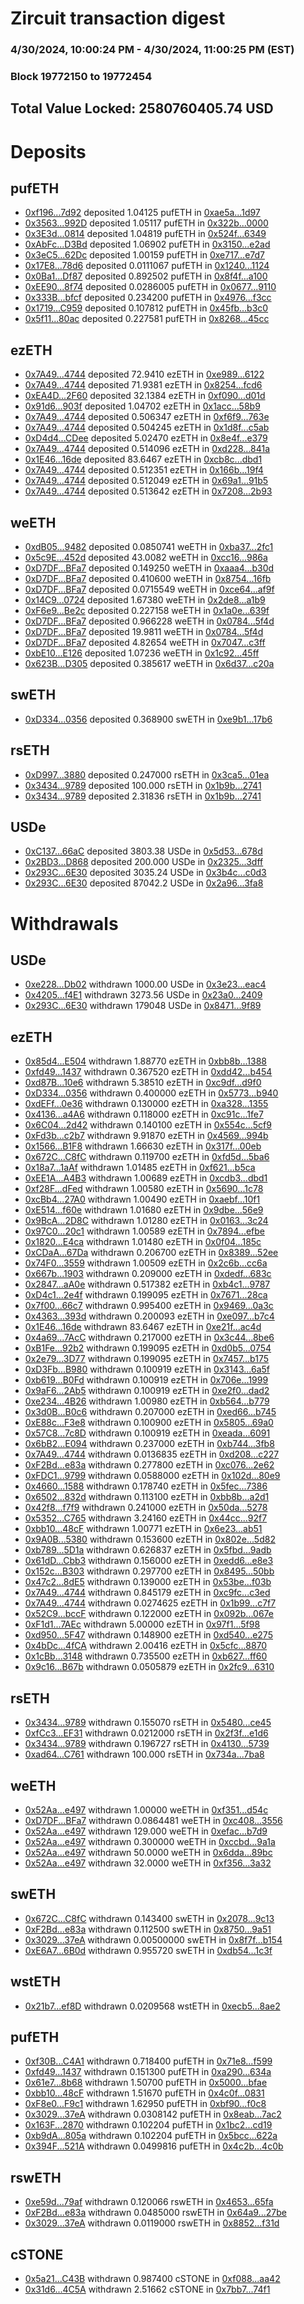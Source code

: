 # Zircuit transaction digest
### 4/30/2024, 10:00:24 PM - 4/30/2024, 11:00:25 PM (EST)
### Block 19772150 to 19772454

## Total Value Locked: 2580760405.74 USD

# Deposits
## pufETH
- [0xf196...7d92](https://etherscan.io/address/0xf1968D0a13f4bCECeAD8979263f1fF43A4857d92) deposited 1.04125 pufETH in [0xae5a...1d97](https://etherscan.io/tx/0xf1968D0a13f4bCECeAD8979263f1fF43A4857d92)
- [0x3563...992D](https://etherscan.io/address/0x3563c462C60C35E6CbEE7743e33A170cee8E992D) deposited 1.05117 pufETH in [0x322b...0000](https://etherscan.io/tx/0x3563c462C60C35E6CbEE7743e33A170cee8E992D)
- [0x3E3d...0814](https://etherscan.io/address/0x3E3d38C38bEc28474dF86cafb254eEE4C7Cf0814) deposited 1.04819 pufETH in [0x524f...6349](https://etherscan.io/tx/0x3E3d38C38bEc28474dF86cafb254eEE4C7Cf0814)
- [0xAbFc...D3Bd](https://etherscan.io/address/0xAbFc3D978668b7DedA0949828C50Cc06a759D3Bd) deposited 1.06902 pufETH in [0x3150...e2ad](https://etherscan.io/tx/0xAbFc3D978668b7DedA0949828C50Cc06a759D3Bd)
- [0x3eC5...62Dc](https://etherscan.io/address/0x3eC5d8d35c4EE33FdafF0F0b9BD860b44D3462Dc) deposited 1.00159 pufETH in [0xe717...e7d7](https://etherscan.io/tx/0x3eC5d8d35c4EE33FdafF0F0b9BD860b44D3462Dc)
- [0x17E8...78d6](https://etherscan.io/address/0x17E89E71517e96582357f90aC7f4a1b06AB778d6) deposited 0.0111067 pufETH in [0x1240...1124](https://etherscan.io/tx/0x17E89E71517e96582357f90aC7f4a1b06AB778d6)
- [0x0Ba1...Df87](https://etherscan.io/address/0x0Ba177A486c686Ed04709B83eE4E835c766DDf87) deposited 0.892502 pufETH in [0x8f4f...a100](https://etherscan.io/tx/0x0Ba177A486c686Ed04709B83eE4E835c766DDf87)
- [0xEE90...8f74](https://etherscan.io/address/0xEE900Ab5F72328aDD361D5b27F34C730b0D08f74) deposited 0.0286005 pufETH in [0x0677...9110](https://etherscan.io/tx/0xEE900Ab5F72328aDD361D5b27F34C730b0D08f74)
- [0x333B...bfcf](https://etherscan.io/address/0x333Bc41b840CE04EC2C029381dB002FBE01Bbfcf) deposited 0.234200 pufETH in [0x4976...f3cc](https://etherscan.io/tx/0x333Bc41b840CE04EC2C029381dB002FBE01Bbfcf)
- [0x1719...C959](https://etherscan.io/address/0x171997a56e981B821F0B1d6928f5fEA667DcC959) deposited 0.107812 pufETH in [0x45fb...b3c0](https://etherscan.io/tx/0x171997a56e981B821F0B1d6928f5fEA667DcC959)
- [0x5f11...80ac](https://etherscan.io/address/0x5f11357C3081D339E6e87841d207A79fbe0F80ac) deposited 0.227581 pufETH in [0x8268...45cc](https://etherscan.io/tx/0x5f11357C3081D339E6e87841d207A79fbe0F80ac)
## ezETH
- [0x7A49...4744](https://etherscan.io/address/0x7A493Be5c2ce014cD049Bf178a1ac0Db1B434744) deposited 72.9410 ezETH in [0xe989...6122](https://etherscan.io/tx/0x7A493Be5c2ce014cD049Bf178a1ac0Db1B434744)
- [0x7A49...4744](https://etherscan.io/address/0x7A493Be5c2ce014cD049Bf178a1ac0Db1B434744) deposited 71.9381 ezETH in [0x8254...fcd6](https://etherscan.io/tx/0x7A493Be5c2ce014cD049Bf178a1ac0Db1B434744)
- [0xEA4D...2F60](https://etherscan.io/address/0xEA4DB7D2Ef96273faCE741CDaA4BFA11b1ae2F60) deposited 32.1384 ezETH in [0xf090...d01d](https://etherscan.io/tx/0xEA4DB7D2Ef96273faCE741CDaA4BFA11b1ae2F60)
- [0x91d6...903f](https://etherscan.io/address/0x91d6A64F0E96a8678442d1C99999d2615a7B903f) deposited 1.04702 ezETH in [0x1acc...58b9](https://etherscan.io/tx/0x91d6A64F0E96a8678442d1C99999d2615a7B903f)
- [0x7A49...4744](https://etherscan.io/address/0x7A493Be5c2ce014cD049Bf178a1ac0Db1B434744) deposited 0.506347 ezETH in [0xf6f9...763e](https://etherscan.io/tx/0x7A493Be5c2ce014cD049Bf178a1ac0Db1B434744)
- [0x7A49...4744](https://etherscan.io/address/0x7A493Be5c2ce014cD049Bf178a1ac0Db1B434744) deposited 0.504245 ezETH in [0x1d8f...c5ab](https://etherscan.io/tx/0x7A493Be5c2ce014cD049Bf178a1ac0Db1B434744)
- [0xD4d4...CDee](https://etherscan.io/address/0xD4d43EcD33fa00163a7B1C8cDA07B36ac96cCDee) deposited 5.02470 ezETH in [0x8e4f...e379](https://etherscan.io/tx/0xD4d43EcD33fa00163a7B1C8cDA07B36ac96cCDee)
- [0x7A49...4744](https://etherscan.io/address/0x7A493Be5c2ce014cD049Bf178a1ac0Db1B434744) deposited 0.514096 ezETH in [0xd228...841a](https://etherscan.io/tx/0x7A493Be5c2ce014cD049Bf178a1ac0Db1B434744)
- [0x1E46...16de](https://etherscan.io/address/0x1E4638de9088E6dCD970538F4C8A4020F36C16de) deposited 83.6467 ezETH in [0xcb8c...dbd1](https://etherscan.io/tx/0x1E4638de9088E6dCD970538F4C8A4020F36C16de)
- [0x7A49...4744](https://etherscan.io/address/0x7A493Be5c2ce014cD049Bf178a1ac0Db1B434744) deposited 0.512351 ezETH in [0x166b...19f4](https://etherscan.io/tx/0x7A493Be5c2ce014cD049Bf178a1ac0Db1B434744)
- [0x7A49...4744](https://etherscan.io/address/0x7A493Be5c2ce014cD049Bf178a1ac0Db1B434744) deposited 0.512049 ezETH in [0x69a1...91b5](https://etherscan.io/tx/0x7A493Be5c2ce014cD049Bf178a1ac0Db1B434744)
- [0x7A49...4744](https://etherscan.io/address/0x7A493Be5c2ce014cD049Bf178a1ac0Db1B434744) deposited 0.513642 ezETH in [0x7208...2b93](https://etherscan.io/tx/0x7A493Be5c2ce014cD049Bf178a1ac0Db1B434744)
## weETH
- [0xdB05...9482](https://etherscan.io/address/0xdB058672Bf41C5f760Edad8D4E757675f7F69482) deposited 0.0850741 weETH in [0xba37...2fc1](https://etherscan.io/tx/0xdB058672Bf41C5f760Edad8D4E757675f7F69482)
- [0x5c9E...452d](https://etherscan.io/address/0x5c9E30def85334e587Cf36EB07bdd6A72Bf1452d) deposited 43.0082 weETH in [0xcc16...986a](https://etherscan.io/tx/0x5c9E30def85334e587Cf36EB07bdd6A72Bf1452d)
- [0xD7DF...BFa7](https://etherscan.io/address/0xD7DF7E085214743530afF339aFC420c7c720BFa7) deposited 0.149250 weETH in [0xaaa4...b30d](https://etherscan.io/tx/0xD7DF7E085214743530afF339aFC420c7c720BFa7)
- [0xD7DF...BFa7](https://etherscan.io/address/0xD7DF7E085214743530afF339aFC420c7c720BFa7) deposited 0.410600 weETH in [0x8754...16fb](https://etherscan.io/tx/0xD7DF7E085214743530afF339aFC420c7c720BFa7)
- [0xD7DF...BFa7](https://etherscan.io/address/0xD7DF7E085214743530afF339aFC420c7c720BFa7) deposited 0.0715549 weETH in [0xce64...af9f](https://etherscan.io/tx/0xD7DF7E085214743530afF339aFC420c7c720BFa7)
- [0x14C9...0724](https://etherscan.io/address/0x14C908a60c2e4e6bdA83A75B46c5a2673a340724) deposited 1.67380 weETH in [0x2de8...a1b9](https://etherscan.io/tx/0x14C908a60c2e4e6bdA83A75B46c5a2673a340724)
- [0xF6e9...Be2c](https://etherscan.io/address/0xF6e9c7aD621A259e3790e3CaB4b9E0501611Be2c) deposited 0.227158 weETH in [0x1a0e...639f](https://etherscan.io/tx/0xF6e9c7aD621A259e3790e3CaB4b9E0501611Be2c)
- [0xD7DF...BFa7](https://etherscan.io/address/0xD7DF7E085214743530afF339aFC420c7c720BFa7) deposited 0.966228 weETH in [0x0784...5f4d](https://etherscan.io/tx/0xD7DF7E085214743530afF339aFC420c7c720BFa7)
- [0xD7DF...BFa7](https://etherscan.io/address/0xD7DF7E085214743530afF339aFC420c7c720BFa7) deposited 19.9811 weETH in [0x0784...5f4d](https://etherscan.io/tx/0xD7DF7E085214743530afF339aFC420c7c720BFa7)
- [0xD7DF...BFa7](https://etherscan.io/address/0xD7DF7E085214743530afF339aFC420c7c720BFa7) deposited 4.82654 weETH in [0x7047...c3ff](https://etherscan.io/tx/0xD7DF7E085214743530afF339aFC420c7c720BFa7)
- [0xbE10...E126](https://etherscan.io/address/0xbE1088D87f8a1c5ccb210fd7912c09885657E126) deposited 1.07236 weETH in [0x1c92...45ff](https://etherscan.io/tx/0xbE1088D87f8a1c5ccb210fd7912c09885657E126)
- [0x623B...D305](https://etherscan.io/address/0x623B415C636BB5223d7C5F9D1A23493859C7D305) deposited 0.385617 weETH in [0x6d37...c20a](https://etherscan.io/tx/0x623B415C636BB5223d7C5F9D1A23493859C7D305)
## swETH
- [0xD334...0356](https://etherscan.io/address/0xD334fB4708aC28eed83B592c5513E38a6bE80356) deposited 0.368900 swETH in [0xe9b1...17b6](https://etherscan.io/tx/0xD334fB4708aC28eed83B592c5513E38a6bE80356)
## rsETH
- [0xD997...3880](https://etherscan.io/address/0xD997e887d93276EF9Cef5B642AfFCc0B20c03880) deposited 0.247000 rsETH in [0x3ca5...01ea](https://etherscan.io/tx/0xD997e887d93276EF9Cef5B642AfFCc0B20c03880)
- [0x3434...9789](https://etherscan.io/address/0x34349c5569e7B846c3558961552D2202760A9789) deposited 100.000 rsETH in [0x1b9b...2741](https://etherscan.io/tx/0x34349c5569e7B846c3558961552D2202760A9789)
- [0x3434...9789](https://etherscan.io/address/0x34349c5569e7B846c3558961552D2202760A9789) deposited 2.31836 rsETH in [0x1b9b...2741](https://etherscan.io/tx/0x34349c5569e7B846c3558961552D2202760A9789)
## USDe
- [0xC137...66aC](https://etherscan.io/address/0xC13770E943c82b0A4CDD388E7D389f635E8966aC) deposited 3803.38 USDe in [0x5d53...678d](https://etherscan.io/tx/0xC13770E943c82b0A4CDD388E7D389f635E8966aC)
- [0x2BD3...D868](https://etherscan.io/address/0x2BD326bEd7CDceD1806D473B208D0ba77D45D868) deposited 200.000 USDe in [0x2325...3dff](https://etherscan.io/tx/0x2BD326bEd7CDceD1806D473B208D0ba77D45D868)
- [0x293C...6E30](https://etherscan.io/address/0x293C6937D8D82e05B01335F7B33FBA0c8e256E30) deposited 3035.24 USDe in [0x3b4c...c0d3](https://etherscan.io/tx/0x293C6937D8D82e05B01335F7B33FBA0c8e256E30)
- [0x293C...6E30](https://etherscan.io/address/0x293C6937D8D82e05B01335F7B33FBA0c8e256E30) deposited 87042.2 USDe in [0x2a96...3fa8](https://etherscan.io/tx/0x293C6937D8D82e05B01335F7B33FBA0c8e256E30)
# Withdrawals
## USDe
- [0xe228...Db02](https://etherscan.io/address/0xe228C34252bD874C489c2A99e03476162d74Db02) withdrawn 1000.00 USDe in [0x3e23...eac4](https://etherscan.io/tx/0xe228C34252bD874C489c2A99e03476162d74Db02)
- [0x4205...f4E1](https://etherscan.io/address/0x42050f092FECa0d03072e493eA1598EfFf09f4E1) withdrawn 3273.56 USDe in [0x23a0...2409](https://etherscan.io/tx/0x42050f092FECa0d03072e493eA1598EfFf09f4E1)
- [0x293C...6E30](https://etherscan.io/address/0x293C6937D8D82e05B01335F7B33FBA0c8e256E30) withdrawn 179048 USDe in [0x8471...9f89](https://etherscan.io/tx/0x293C6937D8D82e05B01335F7B33FBA0c8e256E30)
## ezETH
- [0x85d4...E504](https://etherscan.io/address/0x85d4EC5F9af886cf9E7084046F2bb9E9Bc65E504) withdrawn 1.88770 ezETH in [0xbb8b...1388](https://etherscan.io/tx/0x85d4EC5F9af886cf9E7084046F2bb9E9Bc65E504)
- [0xfd49...1437](https://etherscan.io/address/0xfd4960F33670f3477ebe817B184dd59fC4961437) withdrawn 0.367520 ezETH in [0xdd42...b454](https://etherscan.io/tx/0xfd4960F33670f3477ebe817B184dd59fC4961437)
- [0xd87B...10e6](https://etherscan.io/address/0xd87BC3DC9B22A5382C6158dCFbDFc78873ec10e6) withdrawn 5.38510 ezETH in [0xc9df...d9f0](https://etherscan.io/tx/0xd87BC3DC9B22A5382C6158dCFbDFc78873ec10e6)
- [0xD334...0356](https://etherscan.io/address/0xD334fB4708aC28eed83B592c5513E38a6bE80356) withdrawn 0.400000 ezETH in [0x5773...b940](https://etherscan.io/tx/0xD334fB4708aC28eed83B592c5513E38a6bE80356)
- [0xdEFf...0e36](https://etherscan.io/address/0xdEFf58b1dE4Fbf96764074F26B6A262Ccc550e36) withdrawn 0.130000 ezETH in [0xa328...1355](https://etherscan.io/tx/0xdEFf58b1dE4Fbf96764074F26B6A262Ccc550e36)
- [0x4136...a4A6](https://etherscan.io/address/0x41364b022b6636EEd2647Bda8A62250Ef521a4A6) withdrawn 0.118000 ezETH in [0xc91c...1fe7](https://etherscan.io/tx/0x41364b022b6636EEd2647Bda8A62250Ef521a4A6)
- [0x6C04...2d42](https://etherscan.io/address/0x6C040E63Af73756bc4f28Fb370795B36C7A72d42) withdrawn 0.140100 ezETH in [0x554c...5cf9](https://etherscan.io/tx/0x6C040E63Af73756bc4f28Fb370795B36C7A72d42)
- [0xFd3b...c2b7](https://etherscan.io/address/0xFd3bE8a117f9e0B020f07B49F23939925336c2b7) withdrawn 9.91870 ezETH in [0x4569...994b](https://etherscan.io/tx/0xFd3bE8a117f9e0B020f07B49F23939925336c2b7)
- [0x1566...B1F8](https://etherscan.io/address/0x1566383eeee5821D613d382258D7Cd884Af7B1F8) withdrawn 1.66630 ezETH in [0x317f...00eb](https://etherscan.io/tx/0x1566383eeee5821D613d382258D7Cd884Af7B1F8)
- [0x672C...C8fC](https://etherscan.io/address/0x672C3b982325bE86E221fe5d0Eb5391ffA9CC8fC) withdrawn 0.119700 ezETH in [0xfd5d...5ba6](https://etherscan.io/tx/0x672C3b982325bE86E221fe5d0Eb5391ffA9CC8fC)
- [0x18a7...1aAf](https://etherscan.io/address/0x18a78E851021BDdCA095663d0C7d1F687CB61aAf) withdrawn 1.01485 ezETH in [0xf621...b5ca](https://etherscan.io/tx/0x18a78E851021BDdCA095663d0C7d1F687CB61aAf)
- [0xEE1A...A4B3](https://etherscan.io/address/0xEE1A2ef27B477100667BAeeD6Fffd40A857EA4B3) withdrawn 1.00689 ezETH in [0xcdb3...dbd1](https://etherscan.io/tx/0xEE1A2ef27B477100667BAeeD6Fffd40A857EA4B3)
- [0xf28F...dFed](https://etherscan.io/address/0xf28FaE87452ECbBc98177f49f56EDfc59dB3dFed) withdrawn 1.00580 ezETH in [0x5690...1c78](https://etherscan.io/tx/0xf28FaE87452ECbBc98177f49f56EDfc59dB3dFed)
- [0xcBb4...27A0](https://etherscan.io/address/0xcBb4f7f659d11E5D72Ff03f50aE88a2F40fB27A0) withdrawn 1.00490 ezETH in [0xaebf...10f1](https://etherscan.io/tx/0xcBb4f7f659d11E5D72Ff03f50aE88a2F40fB27A0)
- [0xE514...f60e](https://etherscan.io/address/0xE514C34C255e83F58b03bbA8682D12901bd6f60e) withdrawn 1.01680 ezETH in [0x9dbe...56e9](https://etherscan.io/tx/0xE514C34C255e83F58b03bbA8682D12901bd6f60e)
- [0x9BcA...2D8C](https://etherscan.io/address/0x9BcAe9Bcf8E2946cA80B37Cb01A895b7025E2D8C) withdrawn 1.01280 ezETH in [0x0163...3c24](https://etherscan.io/tx/0x9BcAe9Bcf8E2946cA80B37Cb01A895b7025E2D8C)
- [0x97C0...20c1](https://etherscan.io/address/0x97C0776DeDfB9B10367232a1046D856d919A20c1) withdrawn 1.00589 ezETH in [0x7894...efbe](https://etherscan.io/tx/0x97C0776DeDfB9B10367232a1046D856d919A20c1)
- [0x1820...E4ca](https://etherscan.io/address/0x182024717793522E5386a8C42228831Fe5f0E4ca) withdrawn 1.01480 ezETH in [0x0f04...185c](https://etherscan.io/tx/0x182024717793522E5386a8C42228831Fe5f0E4ca)
- [0xCDaA...67Da](https://etherscan.io/address/0xCDaAe56a78df1cAf9A527f8fBAF9DD191e4667Da) withdrawn 0.206700 ezETH in [0x8389...52ee](https://etherscan.io/tx/0xCDaAe56a78df1cAf9A527f8fBAF9DD191e4667Da)
- [0x74F0...3559](https://etherscan.io/address/0x74F074DAE44C6beb3Eae6cD4CcE88fb09Bf03559) withdrawn 1.00509 ezETH in [0x2c6b...cc6a](https://etherscan.io/tx/0x74F074DAE44C6beb3Eae6cD4CcE88fb09Bf03559)
- [0x667b...1903](https://etherscan.io/address/0x667b28dAAe318F230aA319cf06fa74c050151903) withdrawn 0.209000 ezETH in [0xdedf...683c](https://etherscan.io/tx/0x667b28dAAe318F230aA319cf06fa74c050151903)
- [0x2847...aA0e](https://etherscan.io/address/0x2847b0Df6E8277bCaAf28CcDc124919C1B4eaA0e) withdrawn 0.517382 ezETH in [0xb4c1...9787](https://etherscan.io/tx/0x2847b0Df6E8277bCaAf28CcDc124919C1B4eaA0e)
- [0xD4c1...2e4f](https://etherscan.io/address/0xD4c1C67f1FF0495c3437F68FEB2ec53543Af2e4f) withdrawn 0.199095 ezETH in [0x7671...28ca](https://etherscan.io/tx/0xD4c1C67f1FF0495c3437F68FEB2ec53543Af2e4f)
- [0x7f00...66c7](https://etherscan.io/address/0x7f00D98671df30A5998dfE3633a8a608d92d66c7) withdrawn 0.995400 ezETH in [0x9469...0a3c](https://etherscan.io/tx/0x7f00D98671df30A5998dfE3633a8a608d92d66c7)
- [0x4363...393d](https://etherscan.io/address/0x436300E983bF0972083b253D9ec1E686e5f7393d) withdrawn 0.200093 ezETH in [0xe097...b7c4](https://etherscan.io/tx/0x436300E983bF0972083b253D9ec1E686e5f7393d)
- [0x1E46...16de](https://etherscan.io/address/0x1E4638de9088E6dCD970538F4C8A4020F36C16de) withdrawn 83.6467 ezETH in [0xe21f...ac4d](https://etherscan.io/tx/0x1E4638de9088E6dCD970538F4C8A4020F36C16de)
- [0x4a69...7AcC](https://etherscan.io/address/0x4a69dc1149dcf129D2B65A400955BAedB7647AcC) withdrawn 0.217000 ezETH in [0x3c44...8be6](https://etherscan.io/tx/0x4a69dc1149dcf129D2B65A400955BAedB7647AcC)
- [0xB1Fe...92b2](https://etherscan.io/address/0xB1Feded6B23fA032Eb29C092729B586941D692b2) withdrawn 0.199095 ezETH in [0xd0b5...0754](https://etherscan.io/tx/0xB1Feded6B23fA032Eb29C092729B586941D692b2)
- [0x2e79...3D77](https://etherscan.io/address/0x2e79B75EB6f080480C0bf97A75fF7CfDEb5C3D77) withdrawn 0.199095 ezETH in [0x7457...b175](https://etherscan.io/tx/0x2e79B75EB6f080480C0bf97A75fF7CfDEb5C3D77)
- [0xD3Fb...B980](https://etherscan.io/address/0xD3FbCA45EBC4B1fF0A1423B9911Fa049fcF2B980) withdrawn 0.100919 ezETH in [0x3143...6a5f](https://etherscan.io/tx/0xD3FbCA45EBC4B1fF0A1423B9911Fa049fcF2B980)
- [0xb619...B0Fd](https://etherscan.io/address/0xb61997Ca2a6ad58fF17973Db1E748785ccDAB0Fd) withdrawn 0.100919 ezETH in [0x706e...1999](https://etherscan.io/tx/0xb61997Ca2a6ad58fF17973Db1E748785ccDAB0Fd)
- [0x9aF6...2Ab5](https://etherscan.io/address/0x9aF6532C4A8710C5Ab060162753b5087df0f2Ab5) withdrawn 0.100919 ezETH in [0xe2f0...dad2](https://etherscan.io/tx/0x9aF6532C4A8710C5Ab060162753b5087df0f2Ab5)
- [0xe234...4B26](https://etherscan.io/address/0xe234e0F2481c3492C349dbC0C4a0EE3266F74B26) withdrawn 1.00980 ezETH in [0xb564...b779](https://etherscan.io/tx/0xe234e0F2481c3492C349dbC0C4a0EE3266F74B26)
- [0x3d0B...B0c6](https://etherscan.io/address/0x3d0BCD12C5C6189aEC8cE695c8b225FA0Db3B0c6) withdrawn 0.207000 ezETH in [0xed66...b745](https://etherscan.io/tx/0x3d0BCD12C5C6189aEC8cE695c8b225FA0Db3B0c6)
- [0xE88c...F3e8](https://etherscan.io/address/0xE88caBdF46d7031AD18bF47BeCECD462C2cFF3e8) withdrawn 0.100900 ezETH in [0x5805...69a0](https://etherscan.io/tx/0xE88caBdF46d7031AD18bF47BeCECD462C2cFF3e8)
- [0x57C8...7c8D](https://etherscan.io/address/0x57C848d0fAc5B874f3Eb0595bdCe64df66De7c8D) withdrawn 0.100919 ezETH in [0xeada...6091](https://etherscan.io/tx/0x57C848d0fAc5B874f3Eb0595bdCe64df66De7c8D)
- [0x6bB2...E094](https://etherscan.io/address/0x6bB2b47D1A6e4394572cAb52a0f0a2AcDe0bE094) withdrawn 0.237000 ezETH in [0xb744...3fb8](https://etherscan.io/tx/0x6bB2b47D1A6e4394572cAb52a0f0a2AcDe0bE094)
- [0x7A49...4744](https://etherscan.io/address/0x7A493Be5c2ce014cD049Bf178a1ac0Db1B434744) withdrawn 0.0136835 ezETH in [0xd208...c227](https://etherscan.io/tx/0x7A493Be5c2ce014cD049Bf178a1ac0Db1B434744)
- [0xF2Bd...e83a](https://etherscan.io/address/0xF2Bd2Ab4f71560181E1002Dde444661f6D5ae83a) withdrawn 0.277800 ezETH in [0xc076...2e62](https://etherscan.io/tx/0xF2Bd2Ab4f71560181E1002Dde444661f6D5ae83a)
- [0xFDC1...9799](https://etherscan.io/address/0xFDC1Cb0F7B10c8208e395e40fb686d55be609799) withdrawn 0.0588000 ezETH in [0x102d...80e9](https://etherscan.io/tx/0xFDC1Cb0F7B10c8208e395e40fb686d55be609799)
- [0x4660...1588](https://etherscan.io/address/0x46604505160e8e5862956F63ef3ca8e292F31588) withdrawn 0.178740 ezETH in [0x5fec...7386](https://etherscan.io/tx/0x46604505160e8e5862956F63ef3ca8e292F31588)
- [0x6502...832d](https://etherscan.io/address/0x6502499186806b8e564d9ceb807dE5715563832d) withdrawn 0.113100 ezETH in [0xbb8b...a2d1](https://etherscan.io/tx/0x6502499186806b8e564d9ceb807dE5715563832d)
- [0x42f8...f7f9](https://etherscan.io/address/0x42f86341105900a7259E127368ea5c3D6d01f7f9) withdrawn 0.241000 ezETH in [0x50da...5278](https://etherscan.io/tx/0x42f86341105900a7259E127368ea5c3D6d01f7f9)
- [0x5352...C765](https://etherscan.io/address/0x5352e8b1237745D07E03bCF2b0c951AfCEAcC765) withdrawn 3.24160 ezETH in [0x44cc...92f7](https://etherscan.io/tx/0x5352e8b1237745D07E03bCF2b0c951AfCEAcC765)
- [0xbb10...48cF](https://etherscan.io/address/0xbb1092D5E1Ee82AAcABe5b58c56A1186A4Ca48cF) withdrawn 1.00771 ezETH in [0x6e23...ab51](https://etherscan.io/tx/0xbb1092D5E1Ee82AAcABe5b58c56A1186A4Ca48cF)
- [0x9A0B...5380](https://etherscan.io/address/0x9A0BaBe670D8dD56845DD14474ca0186870C5380) withdrawn 0.153600 ezETH in [0x802e...5d82](https://etherscan.io/tx/0x9A0BaBe670D8dD56845DD14474ca0186870C5380)
- [0xb789...5D1a](https://etherscan.io/address/0xb7898A44d003a190085e29e2f2D417E5d2035D1a) withdrawn 0.626837 ezETH in [0x5fbd...9adb](https://etherscan.io/tx/0xb7898A44d003a190085e29e2f2D417E5d2035D1a)
- [0x61dD...Cbb3](https://etherscan.io/address/0x61dD570b6c186DaB4AfF7520DAc627e027dcCbb3) withdrawn 0.156000 ezETH in [0xedd6...e8e3](https://etherscan.io/tx/0x61dD570b6c186DaB4AfF7520DAc627e027dcCbb3)
- [0x152c...B303](https://etherscan.io/address/0x152c699439f09D436101440C130840753865B303) withdrawn 0.297700 ezETH in [0x8495...50bb](https://etherscan.io/tx/0x152c699439f09D436101440C130840753865B303)
- [0x47c2...8dE5](https://etherscan.io/address/0x47c265D833DcF88D61Df36EE1c075cea74E98dE5) withdrawn 0.139000 ezETH in [0x53be...f03b](https://etherscan.io/tx/0x47c265D833DcF88D61Df36EE1c075cea74E98dE5)
- [0x7A49...4744](https://etherscan.io/address/0x7A493Be5c2ce014cD049Bf178a1ac0Db1B434744) withdrawn 0.845179 ezETH in [0xc9fc...c3ed](https://etherscan.io/tx/0x7A493Be5c2ce014cD049Bf178a1ac0Db1B434744)
- [0x7A49...4744](https://etherscan.io/address/0x7A493Be5c2ce014cD049Bf178a1ac0Db1B434744) withdrawn 0.0274625 ezETH in [0x1b99...c7f7](https://etherscan.io/tx/0x7A493Be5c2ce014cD049Bf178a1ac0Db1B434744)
- [0x52C9...bccF](https://etherscan.io/address/0x52C9B0DAf0b4C5fc956230305265533E2FdAbccF) withdrawn 0.122000 ezETH in [0x092b...067e](https://etherscan.io/tx/0x52C9B0DAf0b4C5fc956230305265533E2FdAbccF)
- [0xF1d1...7AEc](https://etherscan.io/address/0xF1d195dc2aB4424F028b2c183BdE260CF3Ae7AEc) withdrawn 5.00000 ezETH in [0x97f1...5f98](https://etherscan.io/tx/0xF1d195dc2aB4424F028b2c183BdE260CF3Ae7AEc)
- [0xd950...5F47](https://etherscan.io/address/0xd950b4f381c380623c0620ac46A8789c05885F47) withdrawn 0.148900 ezETH in [0xd540...e275](https://etherscan.io/tx/0xd950b4f381c380623c0620ac46A8789c05885F47)
- [0x4bDc...4fCA](https://etherscan.io/address/0x4bDcaE6808a9Afa4CdA4Ab2bF7f888a321AF4fCA) withdrawn 2.00416 ezETH in [0x5cfc...8870](https://etherscan.io/tx/0x4bDcaE6808a9Afa4CdA4Ab2bF7f888a321AF4fCA)
- [0x1cBb...3148](https://etherscan.io/address/0x1cBb8995Eff34d2f1c9a4Af86D7dCEA41e583148) withdrawn 0.735500 ezETH in [0xb627...ff60](https://etherscan.io/tx/0x1cBb8995Eff34d2f1c9a4Af86D7dCEA41e583148)
- [0x9c16...B67b](https://etherscan.io/address/0x9c1623275BEeb08C812b48A4C2De2E5F10B2B67b) withdrawn 0.0505879 ezETH in [0x2fc9...6310](https://etherscan.io/tx/0x9c1623275BEeb08C812b48A4C2De2E5F10B2B67b)
## rsETH
- [0x3434...9789](https://etherscan.io/address/0x34349c5569e7B846c3558961552D2202760A9789) withdrawn 0.155070 rsETH in [0x5480...ce45](https://etherscan.io/tx/0x34349c5569e7B846c3558961552D2202760A9789)
- [0xfCc3...EF31](https://etherscan.io/address/0xfCc389f370702F98ABFcc89A1B740Ba590c6EF31) withdrawn 0.0212000 rsETH in [0x2f3f...e1d6](https://etherscan.io/tx/0xfCc389f370702F98ABFcc89A1B740Ba590c6EF31)
- [0x3434...9789](https://etherscan.io/address/0x34349c5569e7B846c3558961552D2202760A9789) withdrawn 0.196727 rsETH in [0x4130...5739](https://etherscan.io/tx/0x34349c5569e7B846c3558961552D2202760A9789)
- [0xad64...C761](https://etherscan.io/address/0xad6452a9b8F10b0fE084C83c396ABAe96411C761) withdrawn 100.000 rsETH in [0x734a...7ba8](https://etherscan.io/tx/0xad6452a9b8F10b0fE084C83c396ABAe96411C761)
## weETH
- [0x52Aa...e497](https://etherscan.io/address/0x52Aa899454998Be5b000Ad077a46Bbe360F4e497) withdrawn 1.00000 weETH in [0xf351...d54c](https://etherscan.io/tx/0x52Aa899454998Be5b000Ad077a46Bbe360F4e497)
- [0xD7DF...BFa7](https://etherscan.io/address/0xD7DF7E085214743530afF339aFC420c7c720BFa7) withdrawn 0.0864481 weETH in [0xc408...3556](https://etherscan.io/tx/0xD7DF7E085214743530afF339aFC420c7c720BFa7)
- [0x52Aa...e497](https://etherscan.io/address/0x52Aa899454998Be5b000Ad077a46Bbe360F4e497) withdrawn 129.000 weETH in [0xefac...b7d9](https://etherscan.io/tx/0x52Aa899454998Be5b000Ad077a46Bbe360F4e497)
- [0x52Aa...e497](https://etherscan.io/address/0x52Aa899454998Be5b000Ad077a46Bbe360F4e497) withdrawn 0.300000 weETH in [0xccbd...9a1a](https://etherscan.io/tx/0x52Aa899454998Be5b000Ad077a46Bbe360F4e497)
- [0x52Aa...e497](https://etherscan.io/address/0x52Aa899454998Be5b000Ad077a46Bbe360F4e497) withdrawn 50.0000 weETH in [0x6dda...89bc](https://etherscan.io/tx/0x52Aa899454998Be5b000Ad077a46Bbe360F4e497)
- [0x52Aa...e497](https://etherscan.io/address/0x52Aa899454998Be5b000Ad077a46Bbe360F4e497) withdrawn 32.0000 weETH in [0xf356...3a32](https://etherscan.io/tx/0x52Aa899454998Be5b000Ad077a46Bbe360F4e497)
## swETH
- [0x672C...C8fC](https://etherscan.io/address/0x672C3b982325bE86E221fe5d0Eb5391ffA9CC8fC) withdrawn 0.143400 swETH in [0x2078...9c13](https://etherscan.io/tx/0x672C3b982325bE86E221fe5d0Eb5391ffA9CC8fC)
- [0xF2Bd...e83a](https://etherscan.io/address/0xF2Bd2Ab4f71560181E1002Dde444661f6D5ae83a) withdrawn 0.112500 swETH in [0x8750...9a51](https://etherscan.io/tx/0xF2Bd2Ab4f71560181E1002Dde444661f6D5ae83a)
- [0x3029...37eA](https://etherscan.io/address/0x30293Ab5213f8996D3d40981ACF42558193e37eA) withdrawn 0.00500000 swETH in [0x8f7f...b154](https://etherscan.io/tx/0x30293Ab5213f8996D3d40981ACF42558193e37eA)
- [0xE6A7...6B0d](https://etherscan.io/address/0xE6A78Da93D07d4c05ab4e49B24B7B336C73F6B0d) withdrawn 0.955720 swETH in [0xdb54...1c3f](https://etherscan.io/tx/0xE6A78Da93D07d4c05ab4e49B24B7B336C73F6B0d)
## wstETH
- [0x21b7...ef8D](https://etherscan.io/address/0x21b71F70A701E7A3b1B9080F9DCDbF952CDAef8D) withdrawn 0.0209568 wstETH in [0xecb5...8ae2](https://etherscan.io/tx/0x21b71F70A701E7A3b1B9080F9DCDbF952CDAef8D)
## pufETH
- [0xf30B...C4A1](https://etherscan.io/address/0xf30B420082327C7FbDa5fF18f6ccd07ED98AC4A1) withdrawn 0.718400 pufETH in [0x71e8...f599](https://etherscan.io/tx/0xf30B420082327C7FbDa5fF18f6ccd07ED98AC4A1)
- [0xfd49...1437](https://etherscan.io/address/0xfd4960F33670f3477ebe817B184dd59fC4961437) withdrawn 0.151300 pufETH in [0xa290...634a](https://etherscan.io/tx/0xfd4960F33670f3477ebe817B184dd59fC4961437)
- [0x61e7...8b68](https://etherscan.io/address/0x61e786E32d0f57d24307B09d6E2a635878438b68) withdrawn 1.50700 pufETH in [0x5000...bfae](https://etherscan.io/tx/0x61e786E32d0f57d24307B09d6E2a635878438b68)
- [0xbb10...48cF](https://etherscan.io/address/0xbb1092D5E1Ee82AAcABe5b58c56A1186A4Ca48cF) withdrawn 1.51670 pufETH in [0x4c0f...0831](https://etherscan.io/tx/0xbb1092D5E1Ee82AAcABe5b58c56A1186A4Ca48cF)
- [0xF8e0...F9c1](https://etherscan.io/address/0xF8e016D50e75C32de1f6aeab8395c96C4c76F9c1) withdrawn 1.62950 pufETH in [0xbf90...f0c8](https://etherscan.io/tx/0xF8e016D50e75C32de1f6aeab8395c96C4c76F9c1)
- [0x3029...37eA](https://etherscan.io/address/0x30293Ab5213f8996D3d40981ACF42558193e37eA) withdrawn 0.0308142 pufETH in [0x8eab...7ac2](https://etherscan.io/tx/0x30293Ab5213f8996D3d40981ACF42558193e37eA)
- [0x163F...2870](https://etherscan.io/address/0x163FB3671a32b2a9ad9763716041452009B22870) withdrawn 0.102204 pufETH in [0x1bc2...cd19](https://etherscan.io/tx/0x163FB3671a32b2a9ad9763716041452009B22870)
- [0xb9dA...805a](https://etherscan.io/address/0xb9dA75C24521b95067Ef43FB0DE29737938D805a) withdrawn 0.102204 pufETH in [0x5bcc...622a](https://etherscan.io/tx/0xb9dA75C24521b95067Ef43FB0DE29737938D805a)
- [0x394F...521A](https://etherscan.io/address/0x394FA9f88c665e06d6C892B6351cc9638CEC521A) withdrawn 0.0499816 pufETH in [0x4c2b...4c0b](https://etherscan.io/tx/0x394FA9f88c665e06d6C892B6351cc9638CEC521A)
## rswETH
- [0xe59d...79af](https://etherscan.io/address/0xe59da1FbaC51DBC741Af165c52912B7E101279af) withdrawn 0.120066 rswETH in [0x4653...65fa](https://etherscan.io/tx/0xe59da1FbaC51DBC741Af165c52912B7E101279af)
- [0xF2Bd...e83a](https://etherscan.io/address/0xF2Bd2Ab4f71560181E1002Dde444661f6D5ae83a) withdrawn 0.0485000 rswETH in [0x64a9...27be](https://etherscan.io/tx/0xF2Bd2Ab4f71560181E1002Dde444661f6D5ae83a)
- [0x3029...37eA](https://etherscan.io/address/0x30293Ab5213f8996D3d40981ACF42558193e37eA) withdrawn 0.0119000 rswETH in [0x8852...f31d](https://etherscan.io/tx/0x30293Ab5213f8996D3d40981ACF42558193e37eA)
## cSTONE
- [0x5a21...C43B](https://etherscan.io/address/0x5a210491706d78a6AEd924BB8a6C7d1Bf847C43B) withdrawn 0.987400 cSTONE in [0xf088...aa42](https://etherscan.io/tx/0x5a210491706d78a6AEd924BB8a6C7d1Bf847C43B)
- [0x31d6...4C5A](https://etherscan.io/address/0x31d64d45dE2c5b0742635da913FCD587BBCd4C5A) withdrawn 2.51662 cSTONE in [0x7bb7...74f1](https://etherscan.io/tx/0x31d64d45dE2c5b0742635da913FCD587BBCd4C5A)
